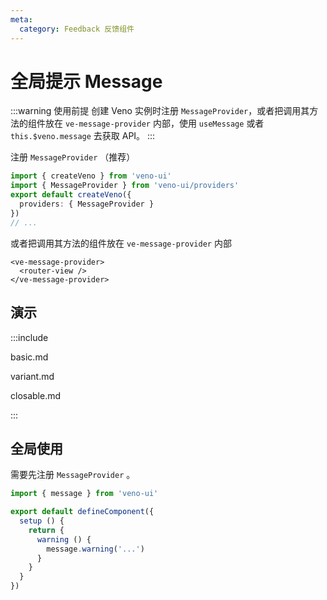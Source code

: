 ```yaml
---
meta:
  category: Feedback 反馈组件
---
```


# 全局提示 Message

:::warning 使用前提
创建 Veno 实例时注册 `MessageProvider`，或者把调用其方法的组件放在 `ve-message-provider` 内部，使用 `useMessage` 或者 `this.$veno.message` 去获取 API。
:::

注册 `MessageProvider` （推荐）

```ts
import { createVeno } from 'veno-ui'
import { MessageProvider } from 'veno-ui/providers'
export default createVeno({
  providers: { MessageProvider }
})
// ...
```

或者把调用其方法的组件放在 `ve-message-provider` 内部

```vue
<ve-message-provider>
  <router-view />
</ve-message-provider>
```

## 演示

:::include

basic.md

variant.md

closable.md

:::

## 全局使用

需要先注册 `MessageProvider` 。

```ts
import { message } from 'veno-ui'

export default defineComponent({
  setup () {
    return {
      warning () {
        message.warning('...')
      }
    }
  }
})
```